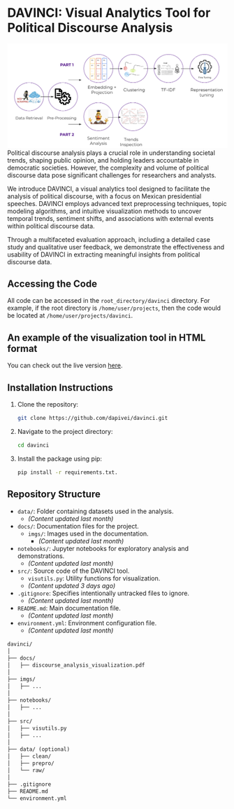 # DAVINCI: Visual Analytics Tool for Political Discourse Analysis
![Pipeline](imgs/methods.png)
Political discourse analysis plays a crucial role in understanding societal trends, shaping public opinion, and holding leaders accountable in democratic societies. However, the complexity and volume of political discourse data pose significant challenges for researchers and analysts. 

We introduce DAVINCI, a visual analytics tool designed to facilitate the analysis of political discourse, with a focus on Mexican presidential speeches. DAVINCI employs advanced text preprocessing techniques, topic modeling algorithms, and intuitive visualization methods to uncover temporal trends, sentiment shifts, and associations with external events within political discourse data. 

Through a multifaceted evaluation approach, including a detailed case study and qualitative user feedback, we demonstrate the effectiveness and usability of DAVINCI in extracting meaningful insights from political discourse data. 

## Accessing the Code

All code can be accessed in the `root_directory/davinci` directory. For example, if the root directory is `/home/user/projects`, then the code would be located at `/home/user/projects/davinci`.

## An example of the visualization tool in HTML format

You can check out the live version [here](https://dapivei.github.io/davinci/).

## Installation Instructions

1. Clone the repository:

    ```bash
    git clone https://github.com/dapivei/davinci.git
    ```

2. Navigate to the project directory:

    ```bash
    cd davinci
    ```

3. Install the package using pip:

    ```bash
    pip install -r requirements.txt.
    ```

## Repository Structure

- `data/`: Folder containing datasets used in the analysis.
  - *(Content updated last month)*
- `docs/`: Documentation files for the project.
  - `imgs/`: Images used in the documentation.
    - *(Content updated last month)*
- `notebooks/`: Jupyter notebooks for exploratory analysis and demonstrations.
  - *(Content updated last month)*
- `src/`: Source code of the DAVINCI tool.
  - `visutils.py`: Utility functions for visualization.
  - *(Content updated 3 days ago)*
- `.gitignore`: Specifies intentionally untracked files to ignore.
  - *(Content updated last month)*
- `README.md`: Main documentation file.
  - *(Content updated last month)*
- `environment.yml`: Environment configuration file.
  - *(Content updated last month)*
    
```{sh} 
davinci/
│
├── docs/
│   ├── discourse_analysis_visualization.pdf
│
├── imgs/
│   ├── ...
│
├── notebooks/
│   ├── ...
│
├── src/
│   ├── visutils.py
│   ├── ...
│
├── data/ (optional)
│   ├── clean/
│   ├── prepro/
│   └── raw/
│
├── .gitignore
├── README.md
└── environment.yml
  
```


